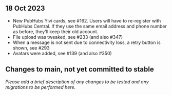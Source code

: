 ## 18 Oct 2023
- New PubHubs Yivi cards, see #162.  Users will have to re-register with PubHubs Central. If they use the same email address and phone number as before, they'll keep their old account.
- File upload was tweaked, see #233 (and also #347)
- When a message is not sent due to connectivity loss, a retry button is shown, see #293 
- Avatars were added, see #139 (and also #350)


## Changes to main, not yet committed to stable
*Please add a brief description of any changes to be tested and any migrations to be performed here.*

